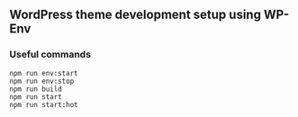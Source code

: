 ## WordPress theme development setup using WP-Env

### Useful commands

```
npm run env:start
npm run env:stop
npm run build
npm run start
npm run start:hot
```

